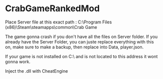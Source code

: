 # CrabGameRankedMod

Place Server file at this exact path : C:\Program Files (x86)\Steam\steamapps\common\Crab Game

The game gonna crash if you don't have all the files on Server folder.
If you already have the Server Folder, you can juste replace everything with this on, make sure to make a backup, then replace into Data, player.json.

If your game is not installed on C:\ and is not located to this address it wont gonna work.

Inject the .dll with CheatEngine

